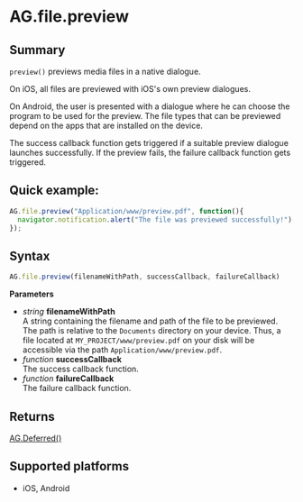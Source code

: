 # AG.file.preview

## Summary
`preview()` previews media files in a native dialogue.

On iOS, all files are previewed with iOS's own preview dialogues.

On Android, the user is presented with a dialogue where he can choose the program to be used for the preview. The file types that can be previewed depend on the apps that are installed on the device.

The success callback function gets triggered if a suitable preview dialogue launches successfully. If the preview fails, the failure callback function gets triggered.

## Quick example:
```javascript
AG.file.preview("Application/www/preview.pdf", function(){
  navigator.notification.alert("The file was previewed successfully!");
});
```

## Syntax
```javascript
AG.file.preview(filenameWithPath, successCallback, failureCallback)
```

**Parameters**

* *string* **filenameWithPath**<br>
  A string containing the filename and path of the file to be previewed. The path is relative to the `Documents` directory on your device. Thus, a file located at `MY_PROJECT/www/preview.pdf` on your disk will be accessible via the path `Application/www/preview.pdf`.
* *function* **successCallback**<br>
  The success callback function.
* *function* **failureCallback**<br>
  The failure callback function.

## Returns
[AG.Deferred()](../../Deferred/Deferred.md)

## Supported platforms
* iOS, Android


